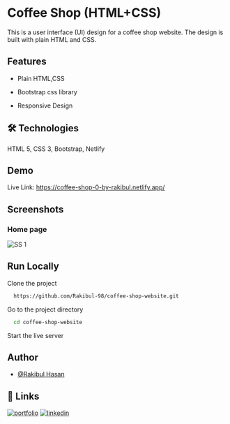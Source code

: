 
# Coffee Shop (HTML+CSS)

This is a user interface (UI) design for a coffee shop website. The design is built with plain HTML and CSS. 



## Features

- Plain HTML,CSS

- Bootstrap css library

- Responsive Design

## 🛠 Technologies
HTML 5, CSS 3, Bootstrap, Netlify


## Demo

Live Link: 
https://coffee-shop-0-by-rakibul.netlify.app/
## Screenshots

### Home page
![SS 1](https://i.ibb.co/0VgYTcC/ss.png)

    
## Run Locally

Clone the project

```bash
  https://github.com/Rakibul-98/coffee-shop-website.git
```

Go to the project directory

```bash
  cd coffee-shop-website
```

Start the live server


## Author

- [@Rakibul Hasan](https://github.com/Rakibul-98)


## 🔗 Links
[![portfolio](https://img.shields.io/badge/my_portfolio-000?style=for-the-badge&logo=ko-fi&logoColor=white)](https://portfolio-rakibul.netlify.app/)
[![linkedin](https://img.shields.io/badge/linkedin-0A66C2?style=for-the-badge&logo=linkedin&logoColor=white)](https://www.linkedin.com/in/rakibul-98/)

